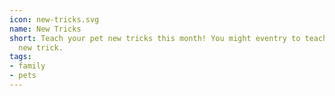 ```yaml
---
icon: new-tricks.svg
name: New Tricks
short: Teach your pet new tricks this month! You might eventry to teach your cat a
  new trick.
tags:
- family
- pets
---
```


